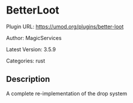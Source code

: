 # BetterLoot

Plugin URL: https://umod.org/plugins/better-loot

Author: MagicServices

Latest Version: 3.5.9

Categories: rust

## Description

A complete re-implementation of the drop system
